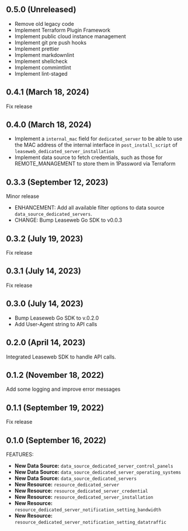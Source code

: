 ## 0.5.0 (Unreleased)

- Remove old legacy code
- Implement Terraform Plugin Framework
- Implement public cloud instance management
- Implement git pre push hooks
- Implement prettier
- Implement markdownlint
- Implement shellcheck
- Implement commimtlint
- Implement lint-staged

## 0.4.1 (March 18, 2024)

Fix release

## 0.4.0 (March 18, 2024)

- Implement a `internal_mac` field for `dedicated_server` to be able to use the MAC address of the internal interface in `post_install_script` of `leaseweb_dedicated_server_installation`
- Implement data source to fetch credentials, such as those for REMOTE_MANAGEMENT to store them in 1Password via Terraform

## 0.3.3 (September 12, 2023)

Minor release

- ENHANCEMENT: Add all available filter options to data source `data_source_dedicated_servers`.
- CHANGE: Bump Leaseweb Go SDK to v0.0.3

## 0.3.2 (July 19, 2023)

Fix release

## 0.3.1 (July 14, 2023)

Fix release

## 0.3.0 (July 14, 2023)

- Bump Leaseweb Go SDK to v.0.2.0
- Add User-Agent string to API calls

## 0.2.0 (April 14, 2023)

Integrated Leaseweb SDK to handle API calls.

## 0.1.2 (November 18, 2022)

Add some logging and improve error messages

## 0.1.1 (September 19, 2022)

Fix release

## 0.1.0 (September 16, 2022)

FEATURES:

- **New Data Source:** `data_source_dedicated_server_control_panels`
- **New Data Source:** `data_source_dedicated_server_operating_systems`
- **New Data Source:** `data_source_dedicated_servers`
- **New Resource:** `resource_dedicated_server`
- **New Resource:** `resource_dedicated_server_credential`
- **New Resource:** `resource_dedicated_server_installation`
- **New Resource:** `resource_dedicated_server_notification_setting_bandwidth`
- **New Resource:** `resource_dedicated_server_notification_setting_datatraffic`

